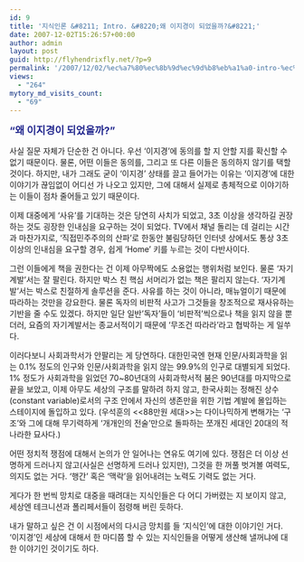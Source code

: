 ```yaml
---
id: 9
title: '지식인론 &#8211; Intro. &#8220;왜 이지경이 되었을까?&#8221;'
date: 2007-12-02T15:26:57+00:00
author: admin
layout: post
guid: http://flyhendrixfly.net/?p=9
permalink: '/2007/12/02/%ec%a7%80%ec%8b%9d%ec%9d%b8%eb%a1%a0-intro-%ec%99%9c-%ec%9d%b4%ec%a7%80%ea%b2%bd%ec%9d%b4-%eb%90%98%ec%97%88%ec%9d%84%ea%b9%8c/'
views:
  - "264"
mytory_md_visits_count:
  - "69"
---
```

<FONT color=#24298f size=4>**&#8220;왜 이지경이 되었을까?&#8221;**</FONT>


  


사실 질문 자체가 단순한 건 아니다. 우선 &#8216;이지경&#8217;에 동의를 할 지 안할 지를 확신할 수 없기 때문이다. 물론, 어떤 이들은 동의를, 그리고 또 다른 이들은 동의하지 않기를 택할 것이다. 하지만, 내가 그래도 굳이 &#8216;이지경&#8217; 상태를 끌고 들어가는 이유는 &#8216;이지경&#8217;에 대한 이야기가 끊임없이 어디선 가 나오고 있지만, 그에 대해서 실제로 총체적으로 이야기하는 이들이 점차 줄어들고 있기 때문이다.


  


이제 대중에게 &#8216;사유&#8217;를 기대하는 것은 당연히 사치가 되었고, 3초 이상을 생각하길 권장하는 것도 굉장한 인내심을 요구하는 것이 되었다. TV에서 채널 돌리는 데 걸리는 시간과 마찬가지로, &#8216;직접민주주의의 산파&#8217;로 한동안 불림당하던 인터넷 상에서도 통상 3초 이상의 인내심을 요구할 경우, 쉽게 &#8216;Home&#8217; 키를 누르는 것이 다반사이다.


  


그런 이들에게 책을 권한다는 건 이제 아무짝에도 소용없는 행위처럼 보인다. 물론 &#8216;자기계발&#8217;서는 잘 팔린다. 하지만 박스 친 핵심 서머리가 없는 책은 팔리지 않는다. &#8216;자기계발&#8217;서는 박스로 친절하게 솔루션을 준다. 사유를 하는 것이 아니라, 매뉴얼이기 때문에 따라하는 것만을 강요한다. 물론 독자의 비판적 사고가 그것들을 창조적으로 재사유하는 기반을 줄 수도 있겠다. 하지만 일단 일반&#8217;독자&#8217;들이 &#8216;비판적&#8217;씩으로나 책을 읽지 않을 뿐더러, 요즘의 자기계발서는 종교서적이기 때문에 &#8216;무조건 따라라&#8217;라고 협박하는 게 일쑤다.


  


이러다보니 사회과학서가 안팔리는 게 당연하다. 대한민국엔 현재 인문/사회과학을 읽는 0.1% 정도의 인구와 인문/사회과학을 읽지 않는 99.9%의 인구로 대별되게 되었다. 1% 정도가 사회과학을 읽었던 70~80년대의 사회과학서적 붐은 90년대를 마지막으로 끝을 보았고, 이제 아무도 세상의 구조를 말하려 하지 않고, 한국사회는 정해진 상수(constant variable)로서의 구조 안에서 자신의 생존만을 위한 기법 계발에 몰입하는 스테이지에 돌입하고 있다. (우석훈의 <<88만원 세대>>는 다이나믹하게 변해가는 &#8216;구조&#8217;와 그에 대해 무기력하게 &#8216;개개인의 전술&#8217;만으로 돌파하는 쪼개진 세대인 20대의 적나라한 묘사다.) 


  


어떤 정치적 쟁점에 대해서 논의가 안 일어나는 연유도 여기에 있다. 쟁점은 더 이상 선명하게 드러나지 않고(사실은 선명하게 드러나 있지만), 그것을 한 꺼풀 벗겨볼 여력도, 의지도 없는 거다. &#8216;행간&#8217; 혹은 &#8216;맥락&#8217;을 읽어내려는 노력도 기력도 없는 거다.


  


게다가 한 번씩 망치로 대중을 때려대는 지식인들은 다 어디 가버렸는 지 보이지 않고, 세상엔 테크니션과 폴리페서들이 점령해 버린 듯하다.


  


내가 말하고 싶은 건 이 시점에서의 다시금 망치를 들 &#8216;지식인&#8217;에 대한 이야기인 거다. &#8216;이지경&#8217;인 세상에 대해서 한 마디쯤 할 수 있는 지식인들을 어떻게 생산해 낼꺼냐에 대한 이야기인 것이기도 하다.